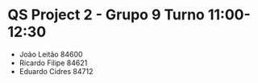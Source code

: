 # QS Project 2 - Grupo 9 Turno 11:00-12:30
- João Leitão 84600 
- Ricardo Filipe 84621 
- Eduardo Cidres 84712
